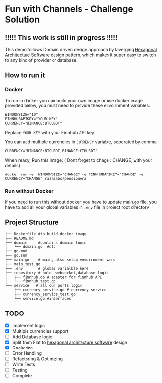 # Fun with Channels - Challenge Solution

## !!!!! This work is still in progress !!!!!

This demo follows Domain driven design approach by laverging [Hexagonal Architecture Software](https://en.wikipedia.org/wiki/Hexagonal_architecture_%28software%29) design pattern, which makes it super easy to switch to any kind of provider or database.

## How to run it

### Docker

To run in docker you can build your own image or use docker image provided below, you must need to provide these envoirnment variables:

```
WINDOWSIZE="10"
FINNHUBAPIKEY="YOUR_KEY"
CURRENCY="BINANCE:BTCUSDT"
```

Replace `YOUR_KEY` with your Finnhub API key.

You can add multiple currencies in `CURRENCY` variable, seperated by comma

```
CURRENCY="BINANCE:BTCUSDT,BINANCE:ETHUSDT"
```

When ready, Run this image: ( Dont forget to chage : CHANGE, with your details)

```
docker run -e  WINDOWSIZE="CHANGE" -e FINNHUBAPIKEY="CHANGE" -e CURRENCY="CHANGE" razalabs/pensionera
```

### Run without Docker

if you need to run this without docker, you have to update main.go file, you have to add all your global variables in
`.env` file in project root directory

## Project Structure

```
├── Dockerfile #to build docker image
├── README.md
├── domain     #contains domain logic
│   └── domain.go  #dto
├── go.mod
├── go.sum
├── main.go    # main, also setup envoirnment vars
├── main_test.go
├── .env       # global varialble here
├── repository # hold  websocket,database logic
│   ├── finnhub.go # adapter for finnhub API
│   └── finnhub_test.go
└── service   # all our ports logic
    ├── currency_service.go # currency service
    ├── currency_service_test.go
    └── service.go #interfaces
```

## TODO

- [x] Implement logic
- [x] Multiple currencies support
- [ ] Add Database logic
- [x] Split from Flat to [hexagonal architecture software](https://en.wikipedia.org/wiki/Hexagonal_architecture_%28software%29) design
- [x] Dockerize
- [ ] Error Handling
- [ ] Refactoring & Optimizing
- [ ] Write Tests
- [ ] Testing
- [ ] Complete
